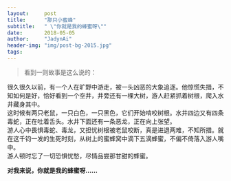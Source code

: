 ```yaml
---
layout:     post
title:      "那只小蜜蜂"
subtitle:   " \"你就是我的蜂蜜呀\""
date:       2018-05-05
author:     "JadynAi"
header-img: "img/post-bg-2015.jpg"
tags:
---
```


>看到一则故事是这么说的：

很久很久以前，有一个人在旷野中游走，被一头凶恶的大象追逐。他惊慌失措，不知如何是好，恰好看到一个空井，井旁还有一棵大树，游人赶紧抓着树根，爬入水井藏身其中。<br>这时候有两只老鼠，一只白色，一只黑色，它们开始啃咬树根。水井四边又有四条毒蛇，正在吐着舌头。水井下面还有一条恶龙，正在向上张望。<br>游人心中畏惧毒蛇、毒龙，又担忧树根被老鼠咬断，真是进退两难，不知所措。就在这千钧一发的生死时刻，从树上的蜜蜂窝中滴下五滴蜂蜜，不偏不倚落入游人嘴中。<br>游人顿时忘了一切恐惧忧愁，尽情品尝那甘甜的蜂蜜。

**对我来说，你就是我的蜂蜜呀……**